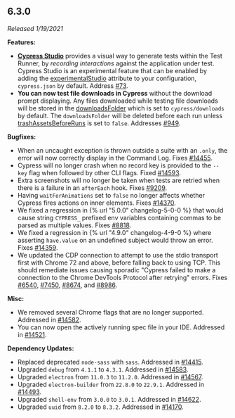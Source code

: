 ## 6.3.0

*Released 1/19/2021*

**Features:**

- [**Cypress Studio**](/guides/core-concepts/cypress-studio) provides a visual way to generate tests within the Test Runner, by *recording interactions* against the application under test. Cypress Studio is an experimental feature that can be enabled by adding the [experimentalStudio](/guides/references/experiments) attribute to your configuration, `cypress.json` by default. Address [#73](https://github.com/cypress-io/cypress/issues/73).
- **You can now test file downloads in Cypress** without the download prompt displaying. Any files downloaded while testing file downloads will be stored in the [downloadsFolder](/guides/references/configuration#Downloads) which is set to `cypress/downloads` by default. The `downloadsFolder` will be deleted before each run unless [trashAssetsBeforeRuns](/guides/references/configuration#Downloads) is set to `false`. Addresses [#949](https://github.com/cypress-io/cypress/issues/949).

**Bugfixes:**

- When an uncaught exception is thrown outside a suite with an `.only`, the error will now correctly display in the Command Log. Fixes [#14455](https://github.com/cypress-io/cypress/issues/14455).
- Cypress will no longer crash when no record key is provided to the `--key` flag when followed by other CLI flags. Fixed [#14593](https://github.com/cypress-io/cypress/issues/14593).
- Extra screenshots will no longer be taken when tests are retried when there is a failure in an `afterEach` hook. Fixes [#9209](https://github.com/cypress-io/cypress/issues/9209).
- Having `waitForAnimations` set to `false` no longer affects whether Cypress fires actions on inner elements. Fixes [#14370](https://github.com/cypress-io/cypress/issues/14370).
- We fixed a regression in {% url "5.0.0" changelog-5-0-0 %} that would cause string `CYPRESS_` prefixed env variables containing commas to be parsed as multiple values. Fixes [#8818](https://github.com/cypress-io/cypress/issues/8818).
- We fixed a regression in {% url "4.9.0" changelog-4-9-0 %} where asserting `have.value` on an undefined subject would throw an error. Fixes [#14359](https://github.com/cypress-io/cypress/issues/14359).
- We updated the CDP connection to attempt to use the stdio transport first with Chrome 72 and above, before falling back to using TCP. This should remediate issues causing sporadic "Cypress failed to make a connection to the Chrome DevTools Protocol after retrying" errors. Fixes [#6540](https://github.com/cypress-io/cypress/issues/6540), [#7450](https://github.com/cypress-io/cypress/issues/7450), [#8674](https://github.com/cypress-io/cypress/issues/8674), and [#8986](https://github.com/cypress-io/cypress/issues/8986).

**Misc:**

- We removed several Chrome flags that are no longer supported. Addressed in [#14582](https://github.com/cypress-io/cypress/issues/14582).
- You can now open the actively running spec file in your IDE. Addressed in [#14521](https://github.com/cypress-io/cypress/issues/14521).

**Dependency Updates:**

- Replaced deprecated `node-sass` with `sass`. Addressed in [#14415](https://github.com/cypress-io/cypress/pull/14415).
- Upgraded `debug` from `4.1.1` to `4.3.1`. Addressed in [#14583](https://github.com/cypress-io/cypress/issues/14583).
- Upgraded `electron` from `11.0.3` to `11.2.0`. Addressed in [#14567](https://github.com/cypress-io/cypress/issues/14567).
- Upgraded `electron-builder` from `22.8.0` to `22.9.1`. Addressed in [#14493](https://github.com/cypress-io/cypress/issues/14493).
- Upgraded `shell-env` from `3.0.0` to `3.0.1`. Addressed in [#14622](https://github.com/cypress-io/cypress/issues/14622).
- Upgraded `uuid` from `8.2.0` to `8.3.2`. Addressed in [#14170](https://github.com/cypress-io/cypress/issues/14170).

